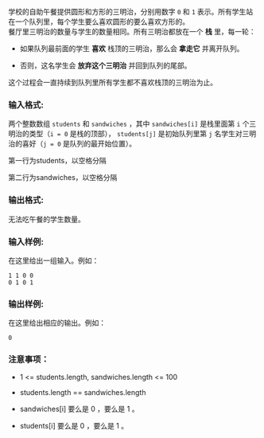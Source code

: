学校的自助午餐提供圆形和方形的三明治，分别用数字 `0` 和 `1` 表示。所有学生站在一个队列里，每个学生要么喜欢圆形的要么喜欢方形的。  
餐厅里三明治的数量与学生的数量相同。所有三明治都放在一个 **栈** 里，每一轮：

- 如果队列最前面的学生 **喜欢** 栈顶的三明治，那么会 **拿走它** 并离开队列。
    
- 否则，这名学生会 **放弃这个三明治** 并回到队列的尾部。
    

这个过程会一直持续到队列里所有学生都不喜欢栈顶的三明治为止。

### **输入格式:**

两个整数数组 `students` 和 `sandwiches` ，其中 `sandwiches[i]` 是栈里面第 `i​​​​​​` 个三明治的类型（`i = 0` 是栈的顶部）， `students[j]` 是初始队列里第 `j​​​​​​` 名学生对三明治的喜好（`j = 0` 是队列的最开始位置）。

第一行为students，以空格分隔

第二行为sandwiches，以空格分隔

### **输出格式:**

无法吃午餐的学生数量。

### **输入样例:**

在这里给出一组输入。例如：

```in
1 1 0 0
0 1 0 1
```

### **输出样例:**

在这里给出相应的输出。例如：

```out
0
```

### **注意事项：**

- 1 <= students.length, sandwiches.length <= 100
    
- students.length == sandwiches.length
    
- sandwiches[i] 要么是 0 ，要么是 1 。
    
- students[i] 要么是 0 ，要么是 1 。



